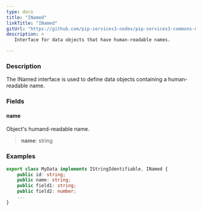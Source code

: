 ```yaml
---
type: docs
title: "INamed"
linkTitle: "INamed"
gitUrl: "https://github.com/pip-services3-nodex/pip-services3-commons-nodex"
description: > 
   Interface for data objects that have human-readable names.

---
```


### Description

The INamed interface is used to define data objects containing a human-readable name.

### Fields

<span class="hide-title-link">

#### name
Object's humand-readable name.
> **name**: string

</span>

### Examples
```typescript
export class MyData implements IStringIdentifiable, INamed {
    public id: string;
    public name: string;
    public field1: string;
    public field2: number;
    ...
}
```


